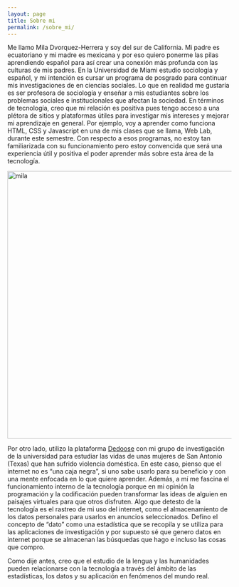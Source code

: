 ```yaml
---
layout: page
title: Sobre mi
permalink: /sobre_mi/
---
```


  Me llamo Mila Dvorquez-Herrera y soy del sur de California. Mi padre es ecuatoriano y mi madre es mexicana y por eso quiero ponerme las pilas  aprendiendo  español para así crear una conexión más profunda con las culturas de mis padres. En la Universidad de Miami estudio sociología y español, y mi intención es cursar un programa de posgrado para continuar mis investigaciones de en ciencias sociales. Lo que en realidad me gustaría es ser profesora de sociología y enseñar a mis estudiantes sobre los problemas sociales e institucionales que afectan la sociedad. En términos de tecnología, creo que mi relación es positiva pues tengo acceso a  una plétora de sitios y plataformas útiles para investigar mis intereses y  mejorar mi aprendizaje en general. Por ejemplo, voy a aprender como funciona HTML, CSS y Javascript en una de mis clases que se llama, Web Lab, durante este semestre. Con respecto a esos programas, no estoy tan familiarizada con su funcionamiento pero estoy convencida que será una experiencia útil y positiva el poder aprender más sobre esta área de la tecnología. 
  
  <img src="" alt="mila" width="600"/>
  
Por otro lado, utilizo la plataforma [Dedoose](https://www.dedoose.com/) con mi grupo de investigación de la universidad para estudiar las vidas de unas mujeres de San Antonio (Texas) que han sufrido violencia doméstica. En este caso, pienso que el internet no es “una caja negra”, si uno sabe usarlo para su beneficio y con una mente enfocada en lo que quiere aprender. Además, a mí me fascina el funcionamiento interno de la tecnología porque en mi opinión la programación y la codificación pueden transformar las ideas de alguien en paisajes virtuales para que otros disfruten. Algo que detesto de la tecnología es el rastreo de mi uso del internet, como el almacenamiento de los datos personales para usarlos en anuncios seleccionados. Defino el concepto de “dato” como una estadística que se recopila y se utiliza para las aplicaciones de investigación y por supuesto sé que genero datos en internet porque se almacenan las búsquedas que hago e incluso las cosas que compro. 
  
Como dije antes, creo que el estudio de la lengua y las humanidades pueden relacionarse con la tecnología a través del ámbito de las estadísticas, los datos y su aplicación en fenómenos del mundo real. 
